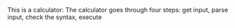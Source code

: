 This is a calculator:
The calculator goes through four steps:
	get input,
	parse input,
	check the syntax,
	execute